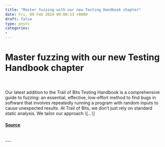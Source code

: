 ```yaml
---
title: "Master fuzzing with our new Testing Handbook chapter"
date: Fri, 09 Feb 2024 09:00:13 +0000
draft: false
type: posts
categories: 
- 
---
```

# Master fuzzing with our new Testing Handbook chapter

<br/>

<br/>
Our latest addition to the Trail of Bits Testing Handbook is a comprehensive guide to fuzzing: an essential, effective, low-effort method to find bugs in software that involves repeatedly running a program with random inputs to cause unexpected results. At Trail of Bits, we don’t just rely on standard static analysis. We tailor our approach \[…\]

#### [Source](https://blog.trailofbits.com/2024/02/09/master-fuzzing-with-our-new-testing-handbook-chapter/)

<br/>
---
